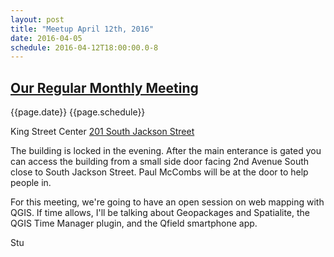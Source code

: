 ```yaml
---
layout: post
title: "Meetup April 12th, 2016"
date: 2016-04-05
schedule: 2016-04-12T18:00:00.0-8
---
```


[Our Regular Monthly Meeting](http://www.meetup.com/Puget-Sound-QGIS-Users-Group/events/230151764/)
-----------------------------

{{page.date}} {{page.schedule}}

King Street Center
[201 South Jackson Street](http://www.openstreetmap.org/#map=19/47.59885/-122.33041)

The building is locked in the evening. After the main enterance is gated you can access the building from a small side door facing 2nd Avenue South close to South Jackson Street. Paul McCombs will be at the door to help people in.

For this meeting, we're going to have an open session on web mapping with QGIS. If time allows, I'll be talking about Geopackages and Spatialite, the QGIS Time Manager plugin, and the Qfield smartphone app.

Stu
